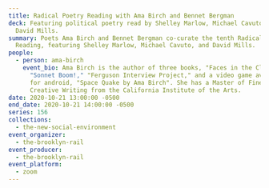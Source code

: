 ```yaml
---
title: Radical Poetry Reading with Ama Birch and Bennet Bergman
deck: Featuring political poetry read by Shelley Marlow, Michael Cavuto, and
  David Mills.
summary: Poets Ama Birch and Bennet Bergman co-curate the tenth Radical Poetry
  Reading, featuring Shelley Marlow, Michael Cavuto, and David Mills.
people:
  - person: ama-birch
    event_bio: Ama Birch is the author of three books, "Faces in the Clouds,"
      "Sonnet Boom!," "Ferguson Interview Project," and a video game available
      for android, "Space Quake by Ama Birch". She has a Master of Fine Arts in
      Creative Writing from the California Institute of the Arts.
date: 2020-10-21 13:00:00 -0500
end_date: 2020-10-21 14:00:00 -0500
series: 156
collections:
  - the-new-social-environment
event_organizer:
  - the-brooklyn-rail
event_producer:
  - the-brooklyn-rail
event_platform:
  - zoom
---
```

